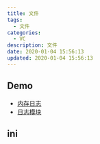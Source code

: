 ```yaml
---
title: 文件
tags: 
  - 文件
categories: 
  - VC
description: 文件
date: 2020-01-04 15:56:13
updated: 2020-01-04 15:56:13
---
```


## Demo

+ [内存日志](https://github.com/fxliu/VCDemo/tree/master/File/Log)
+ [日志模块](https://github.com/fxliu/VCDemo/tree/master/NET/ProductUpdate/module/Log)

## ini

```c

```
